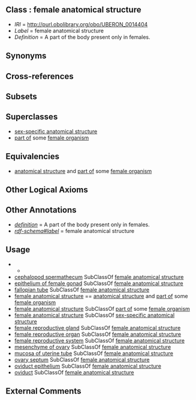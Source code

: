 
## Class : female anatomical structure

 * *IRI* = http://purl.obolibrary.org/obo/UBERON_0014404
 * *Label* = female anatomical structure
 * *Definition* = A part of the body present only in females.

## Synonyms


## Cross-references


## Subsets


## Superclasses

 * [sex-specific anatomical structure](../../UBERON/02/UBERON_0014402.md)
 * [part of](../../BFO/50/BFO_0000050.md) some [female organism](../../UBERON/00/UBERON_0003100.md)

## Equivalencies

 * [anatomical structure](../../UBERON/61/UBERON_0000061.md) and [part of](../../BFO/50/BFO_0000050.md) some [female organism](../../UBERON/00/UBERON_0003100.md)

## Other Logical Axioms


## Other Annotations

 * *[definition](../../IAO/15/IAO_0000115.md)* = A part of the body present only in females.
 * *[rdf-schema#label](../../el/rdf-schema#label.md)* = female anatomical structure

## Usage

 * -
 * [cephalopod spermathecum](../../CEPH/36/CEPH_0000236.md) SubClassOf [female anatomical structure](../../UBERON/04/UBERON_0014404.md)
 * [epithelium of female gonad](../../UBERON/11/UBERON_0004911.md) SubClassOf [female anatomical structure](../../UBERON/04/UBERON_0014404.md)
 * [fallopian tube](../../UBERON/89/UBERON_0003889.md) SubClassOf [female anatomical structure](../../UBERON/04/UBERON_0014404.md)
 * [female anatomical structure](../../UBERON/04/UBERON_0014404.md) == [anatomical structure](../../UBERON/61/UBERON_0000061.md) and [part of](../../BFO/50/BFO_0000050.md) some [female organism](../../UBERON/00/UBERON_0003100.md)
 * [female anatomical structure](../../UBERON/04/UBERON_0014404.md) SubClassOf [part of](../../BFO/50/BFO_0000050.md) some [female organism](../../UBERON/00/UBERON_0003100.md)
 * [female anatomical structure](../../UBERON/04/UBERON_0014404.md) SubClassOf [sex-specific anatomical structure](../../UBERON/02/UBERON_0014402.md)
 * [female reproductive gland](../../UBERON/98/UBERON_0005398.md) SubClassOf [female anatomical structure](../../UBERON/04/UBERON_0014404.md)
 * [female reproductive organ](../../UBERON/34/UBERON_0003134.md) SubClassOf [female anatomical structure](../../UBERON/04/UBERON_0014404.md)
 * [female reproductive system](../../UBERON/74/UBERON_0000474.md) SubClassOf [female anatomical structure](../../UBERON/04/UBERON_0014404.md)
 * [mesenchyme of ovary](../../UBERON/15/UBERON_0003315.md) SubClassOf [female anatomical structure](../../UBERON/04/UBERON_0014404.md)
 * [mucosa of uterine tube](../../UBERON/48/UBERON_0005048.md) SubClassOf [female anatomical structure](../../UBERON/04/UBERON_0014404.md)
 * [ovary septum](../../UBERON/18/UBERON_0003218.md) SubClassOf [female anatomical structure](../../UBERON/04/UBERON_0014404.md)
 * [oviduct epithelium](../../UBERON/04/UBERON_0004804.md) SubClassOf [female anatomical structure](../../UBERON/04/UBERON_0014404.md)
 * [oviduct](../../UBERON/93/UBERON_0000993.md) SubClassOf [female anatomical structure](../../UBERON/04/UBERON_0014404.md)

## External Comments


